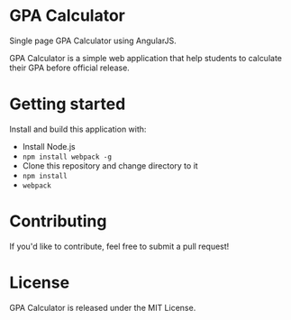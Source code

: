 # GPA Calculator
Single page GPA Calculator using AngularJS.

GPA Calculator is a simple web application that help students to calculate their GPA before official release.

# Getting started
Install and build this application with:
* Install Node.js
* ```npm install webpack -g```
* Clone this repository and change directory to it
* ```npm install```
* ```webpack```

# Contributing
If you'd like to contribute, feel free to submit a pull request!

# License
GPA Calculator is released under the MIT License.
